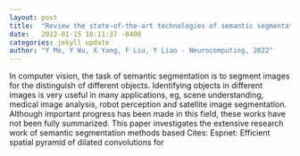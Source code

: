 ```yaml
---
layout: post
title:  "Review the state-of-the-art technologies of semantic segmentation based on deep learning"
date:   2022-01-15 10:11:37 -0400
categories: jekyll update
author: "Y Mo, Y Wu, X Yang, F Liu, Y Liao - Neurocomputing, 2022"
---
```

In computer vision, the task of semantic segmentation is to segment images for the distinguish of different objects. Identifying objects in different images is very useful in many applications, eg, scene understanding, medical image analysis, robot perception and satellite image segmentation. Although important progress has been made in this field, these works have not been fully summarized. This paper investigates the extensive research work of semantic segmentation methods based Cites: Espnet: Efficient spatial pyramid of dilated convolutions for